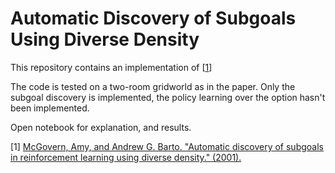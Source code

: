 # Automatic Discovery of Subgoals Using Diverse Density

This repository contains an implementation of [[1](#1)]

The code is tested on a two-room gridworld as in the paper. Only the subgoal discovery is implemented, the policy learning over the option hasn't been implemented.

Open notebook for explanation, and results.

<a name='1'></a> [1] [McGovern, Amy, and Andrew G. Barto. "Automatic discovery of subgoals in reinforcement learning using diverse density." (2001).](https://pdfs.semanticscholar.org/7eca/3acd1a4239d8a299478885c7c0548f3900a8.pdf)
